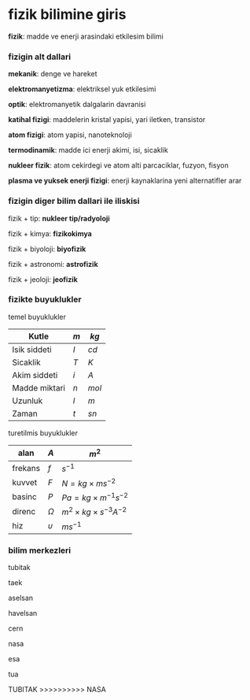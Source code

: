 # fizik bilimine giris

**fizik**: madde ve enerji arasindaki etkilesim bilimi

### fizigin alt dallari

**mekanik**: denge ve hareket

**elektromanyetizma**: elektriksel yuk etkilesimi

**optik**: elektromanyetik dalgalarin davranisi

**katihal fizigi**: maddelerin kristal yapisi, yari iletken, transistor

**atom fizigi**: atom yapisi, nanoteknoloji

**termodinamik**: madde ici enerji akimi, isi, sicaklik

**nukleer fizik**: atom cekirdegi ve atom alti parcaciklar, fuzyon, fisyon

**plasma ve yuksek enerji fizigi**: enerji kaynaklarina yeni alternatifler arar

### fizigin diger bilim dallari ile iliskisi

fizik + tip: **nukleer tip/radyoloji**

fizik + kimya: **fizikokimya**

fizik + biyoloji: **biyofizik**

fizik + astronomi: **astrofizik**

fizik + jeoloji: **jeofizik**

### fizikte buyuklukler

temel buyuklukler

| Kutle | $m$ | $kg$ |
| --- | --- | --- |
| Isik siddeti | $I$ | $cd$ |
| Sicaklik | $T$ | $K$ |
| Akim siddeti | $i$ | $A$ |
| Madde miktari | $n$ | $mol$ |
| Uzunluk | $l$ | $m$ |
| Zaman | $t$ | $sn$ |

turetilmis buyuklukler

| alan | $A$ | $m^2$ |
| --- | --- | --- |
| frekans | $f$ | $s^{-1}$ |
| kuvvet | $F$ | $N=kg\times m s^{-2}$ |
| basinc | $P$ | $Pa=kg\times m^{-1}s^{-2}$ |
| direnc | $\Omega$ | $m^2\times kg\times s^{-3}A^{-2}$ |
| hiz | $\upsilon$ | $ms^{-1}$ |

### bilim merkezleri

tubitak

taek

aselsan

havelsan

cern

nasa

esa

tua

TUBITAK >>>>>>>>>> NASA